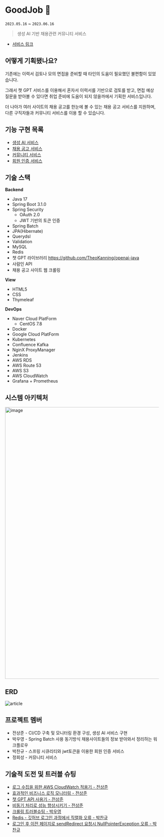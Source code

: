 # GoodJob 🤖
`2023.05.16` ~ `2023.06.16`
> 생성 AI 기반 채용관련 커뮤니티 서비스

- [서비스 링크](https://waveofmymind.shop)

## 어떻게 기획됐나요?

기존에는 이력서 검토나 모의 면접을 준비할 때 타인의 도움이 필요했던 불편함이 있었습니다.

그래서 챗 GPT 서비스를 이용해서 혼자서 이력서를 기반으로 검토를 받고, 면접 예상 질문을 받아볼 수 있다면 취업 준비에 도움이 되지 않을까에서 기획한 서비스입니다.

더 나아가 여러 사이트의 채용 공고를 한눈에 볼 수 있는 채용 공고 서비스를 지원하며, 다른 구직자들과 커뮤니티 서비스를 이용 할 수 있습니다.

## 기능 구현 목록

- [생성 AI 서비스](https://quasar-safflower-616.notion.site/AI-43e104d648564e03be6a00a079566bdd?pvs=4)
- [채용 공고 서비스](https://quasar-safflower-616.notion.site/68e738ec880f4c26a2efa43fbdacdd72?pvs=4)
- [커뮤니티 서비스](https://quasar-safflower-616.notion.site/58cabee91b1e449885edebe3ac0e0f35?pvs=4)
- [회원 인증 서비스](https://quasar-safflower-616.notion.site/5681bfaac2634bbdb73920a3351d124d?pvs=4)

## 기술 스택

**Backend**
- Java 17
- Spring Boot 3.1.0
- Spring Security
    - OAuth 2.0
    - JWT 기반의 토큰 인증
- Spring Batch
- JPA(Hibernate)
- Querydsl
- Validation
- MySQL
- Redis
- 챗 GPT 라이브러리 https://github.com/TheoKanning/openai-java
- 사람인 API
- 채용 공고 사이트 웹 크롤링

**View**

- HTML5
- CSS
- Thymeleaf

**DevOps**

- Naver Cloud PlatForm
  - CentOS 7.8
- Docker
- Google Cloud PlatForm
- Kubernetes
- Confluence Kafka
- NginX ProxyManager
- Jenkins
- AWS RDS
- AWS Route 53
- AWS S3
- AWS CloudWatch
- Grafana + Prometheus

## 시스템 아키텍처

<img width="889" alt="image" src="https://github.com/waveofmymind/GoodJob/assets/93868431/579cfda8-c39c-4b8c-ba12-8ad0ce8e0d71">

## ERD

![article](https://github.com/waveofmymind/GoodJob/assets/93868431/4a337a7d-e382-4ae1-b82f-4f5901ec945b)

## 프로젝트 멤버

- 전상준 - CI/CD 구축 및 모니터링 환경 구성, 생성 AI 서비스 구현
- 박우영 - Spring Batch 사용 동기방식 채용사이트들의 정보 받아와서 정리하는 워크플로우
- 박찬규 - 스프링 시큐리티와 jwt토큰을 이용한 회원 인증 서비스
- 정회성 - 커뮤니티 서비스


## 기술적 도전 및 트러블 슈팅

- [로그 수집을 위한 AWS CloudWatch 적용기 - 전상준](https://waveofmymind.github.io/posts/aws-cloudwatch/)
- [효과적인 비즈니스 로직 모니터링 - 전상준](https://waveofmymind.github.io/posts/effective-monitoring/)
- [챗 GPT API 사용기 - 전상준](https://waveofmymind.github.io/posts/springboot+chatgpt/)
- [비동기 처리로 성능 향상시키기 - 전상준](https://waveofmymind.github.io/posts/async-processing/)
- [크롤링 트러블슈팅 - 박우영](https://velog.io/@wy9295/Java-%ED%81%AC%EB%A1%A4%EB%A7%81-%EC%97%90%EB%9F%AC%EB%AA%A8%EC%9D%8C)
- [Redis - 깃허브 로그인 과정에서 직렬화 오류 - 박찬규](https://velog.io/@qmrma987/SpringBoot-JWT-Redis-%EC%82%AC%EC%9A%A9%EC%A4%91-%EA%B9%83%ED%97%88%EB%B8%8C-%EB%A1%9C%EA%B7%B8%EC%9D%B8-API-serializationfailedexception-%EC%B2%98%EB%A6%AC)
- [로그인 후 이전 페이지로 sendRedirect 요청시 NullPointerException 오류 - 박찬규](https://velog.io/@qmrma987/SpringBoot-Thymeleaf-JWT-Redis-%EC%82%AC%EC%9A%A9%EC%A4%91-sendRedirect-%EB%AC%B8%EC%A0%9C)







